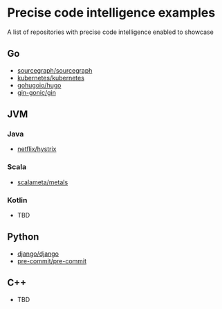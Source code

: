 
# Precise code intelligence examples

A list of repositories with precise code intelligence enabled to showcase

## Go
- [sourcegraph/sourcegraph](https://sourcegraph.com/github.com/sourcegraph/sourcegraph/-/blob/enterprise/cmd/executor/internal/apiclient/client.go?L230:18&subtree=true#tab=references)
- [kubernetes/kubernetes](https://sourcegraph.com/github.com/kubernetes/kubernetes/-/blob/cmd/cloud-controller-manager/main.go?L45:2&subtree=true#tab=references)
- [gohugoio/hugo](https://sourcegraph.com/github.com/gohugoio/hugo/-/blob/common/hugo/hugo.go?L65:15&subtree=true#tab=references)
- [gin-gonic/gin](https://sourcegraph.com/github.com/gin-gonic/gin/-/blob/routergroup.go?L33:6&subtree=true#tab=references)

## JVM
### Java
- [netflix/hystrix](https://sourcegraph.com/github.com/Netflix/Hystrix/-/blob/hystrix-core/src/main/java/com/netflix/hystrix/HystrixRequestCache.java#L77:40)

### Scala
- [scalameta/metals](https://sourcegraph.com/github.com/scalameta/metals/-/blob/metals/src/main/scala/scala/meta/metals/Main.scala?L48:36&subtree=true#tab=references)

### Kotlin
- TBD


## Python
- [django/django](https://sourcegraph.com/github.com/django/django/-/blob/django/core/files/storage.py?L70:9&subtree=true#tab=references)
- [pre-commit/pre-commit](https://sourcegraph.com/github.com/pre-commit/pre-commit/-/blob/pre_commit/languages/dart.py?L35:25&subtree=true#tab=references)

## C++
- TBD
 

